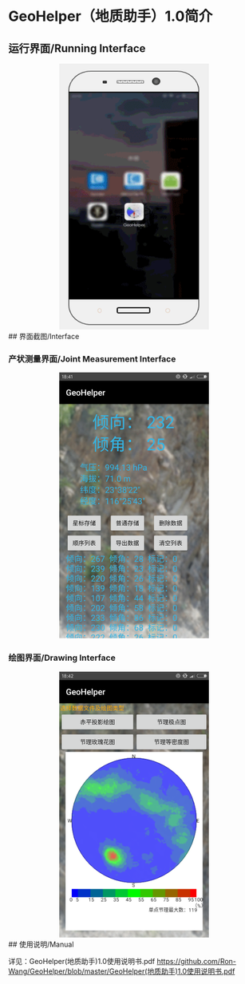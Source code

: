 # GeoHelper（地质助手）1.0简介
## 运行界面/Running Interface

<div align="center">
  <img src=https://github.com/Ron-Wang/GeoHelper/blob/master/Image/result.gif width=300dp height=533dp>
</div>
## 界面截图/Interface

### 产状测量界面/Joint Measurement Interface

<div align="center">
  <img src=https://github.com/Ron-Wang/GeoHelper/blob/master/Image/001产状测量.png width=300dp height=533dp>
</div>

### 绘图界面/Drawing Interface

<div align="center">
  <img src=https://github.com/Ron-Wang/GeoHelper/blob/master/Image/002绘图-05.png width=300dp height=533dp>
</div>
## 使用说明/Manual

详见：GeoHelper(地质助手)1.0使用说明书.pdf
https://github.com/Ron-Wang/GeoHelper/blob/master/GeoHelper(地质助手)1.0使用说明书.pdf
